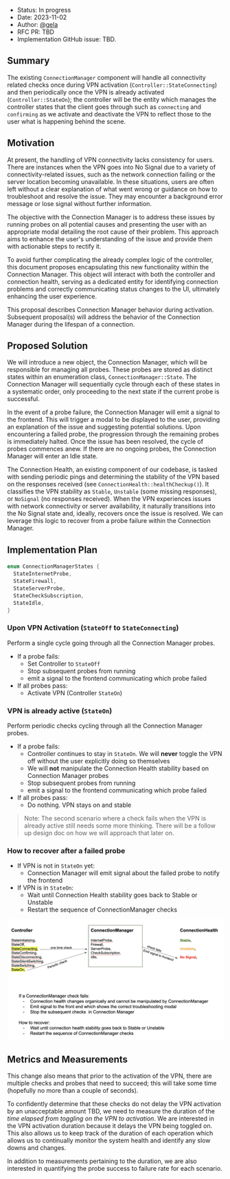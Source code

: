 - Status: In progress
- Date: 2023-11-02
- Author: [@gela](https://github.com/gela)
- RFC PR: TBD
- Implementation GitHub issue: TBD.


## Summary

The existing `ConnectionManager` component will handle all connectivity related checks once during VPN activation (`Controller::StateConnecting`) and then periodically once the VPN is already activated (`Controller::StateOn`); the controller will be the entity which manages the controller states that the client goes through such as `connecting` and `confirming` as we activate and deactivate the VPN to reflect those to the user what is happening behind the scene.

## Motivation

At present, the handling of VPN connectivity lacks consistency for users. There are instances when the VPN goes into No Signal due to a variety of connectivity-related issues, such as the network connection failing or the server location becoming unavailable. In these situations, users are often left without a clear explanation of what went wrong or guidance on how to troubleshoot and resolve the issue. They may encounter a background error message or lose signal without further information.

The objective with the Connection Manager is to address these issues by running probes on all potential causes and presenting the user with an appropriate modal detailing the root cause of their problem. This approach aims to enhance the user's understanding of the issue and provide them with actionable steps to rectify it.

To avoid further complicating the already complex logic of the controller, this document proposes encapsulating this new functionality within the Connection Manager. This object will interact with both the controller and connection health, serving as a dedicated entity for identifying connection problems and correctly communicating status changes to the UI, ultimately enhancing the user experience.

This proposal describes Connection Manager behavior during activation. Subsequent proposal(s) will address the behavior of the Connection Manager during the lifespan of a connection.

## Proposed Solution

We will introduce a new object, the Connection Manager, which will be responsible for managing all probes. These probes are stored as distinct states within an enumeration class, `ConnectionManager::State`. The Connection Manager will sequentially cycle through each of these states in a systematic order, only proceeding to the next state if the current probe is successful.

In the event of a probe failure, the Connection Manager will emit a signal to the frontend. This will trigger a modal to be displayed to the user, providing an explanation of the issue and suggesting potential solutions. Upon encountering a failed probe, the progression through the remaining probes is immediately halted. Once the issue has been resolved, the cycle of probes commences anew. If there are no ongoing probes, the Connection Manager will enter an Idle state.

The Connection Health, an existing component of our codebase, is tasked with sending periodic pings and determining the stability of the VPN based on the responses received (see `ConnectionHealth::healthCheckup()`). It classifies the VPN stability as `Stable`, `Unstable` (some missing responses), or `NoSignal` (no responses received). When the VPN experiences issues with network connectivity or server availability, it naturally transitions into the No Signal state and, ideally, recovers once the issue is resolved. We can leverage this logic to recover from a probe failure within the Connection Manager.

## Implementation Plan

```c++
enum ConnectionManagerStates {
  StateInternetProbe,
  StateFirewall,
  StateServerProbe,
  StateCheckSubscription,
  StateIdle,
}
```
### Upon VPN Activation (`StateOff` to `StateConnecting`)
Perform a single cycle going through all the Connection Manager probes.
- If a probe fails:
  - Set Controller to `StateOff`
  - Stop subsequent probes from running
  - emit a signal to the frontend communicating which probe failed
- If all probes pass:
  - Activate VPN (Controller `StateOn`)

### VPN is already active (`StateOn`)
Perform periodic checks cycling through all the Connection Manager probes.
- If a probe fails:
  - Controller continues to stay in `StateOn`. We will __never__ toggle the VPN off without the user explicitly doing so themselves
  - We will __not__ manipulate the Connection Health stability based on Connection Manager probes
  - Stop subsequent probes from running
  - emit a signal to the frontend communicating which probe failed
- If all probes pass:
  - Do nothing. VPN stays on and stable

> Note: The second scenario where a check fails when the VPN is already active still needs some more thinking. There will be a follow up design doc on how we will approach that later on.

### How to recover after a failed probe
- If VPN is not in `StateOn` yet:
  - Connection Manager will emit signal about the failed probe to notify the frontend
- If VPN is in `StateOn`:  
  - Wait until Connection Health stability goes back to Stable or Unstable
  - Restart the sequence of ConnectionManager checks

![Diagram to explain how Controller, Connection Manager and Connection Health states interact](./images/CM_diagram.png)

## Metrics and Measurements

This change also means that prior to the activation of the VPN, there are multiple checks and probes that need to succeed; this will take some time (hopefully no more than a couple of seconds).

To confidently determine that these checks do not delay the VPN activation by an unacceptable amount TBD, we need to measure the duration of the _time elapsed from toggling on the VPN to activation_. We are interested in the VPN activation duration because it delays the VPN being toggled on. This also allows us to keep track of the duration of each operation which allows us to continually monitor the system health and identify any slow downs and changes.

In addition to measurements pertaining to the duration, we are also interested in quantifying the probe success to failure rate for each scenario.

